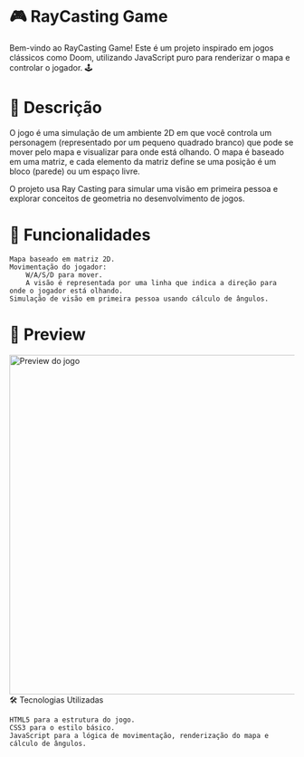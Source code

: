 # 🎮 RayCasting Game

Bem-vindo ao RayCasting Game! Este é um projeto inspirado em jogos clássicos como Doom, utilizando JavaScript puro para renderizar o mapa e controlar o jogador. 🕹️

# 📝 Descrição

O jogo é uma simulação de um ambiente 2D em que você controla um personagem (representado por um pequeno quadrado branco) que pode se mover pelo mapa e visualizar para onde está olhando. O mapa é baseado em uma matriz, e cada elemento da matriz define se uma posição é um bloco (parede) ou um espaço livre.

O projeto usa Ray Casting para simular uma visão em primeira pessoa e explorar conceitos de geometria no desenvolvimento de jogos.
# 🚀 Funcionalidades

    Mapa baseado em matriz 2D.
    Movimentação do jogador:
        W/A/S/D para mover.
        A visão é representada por uma linha que indica a direção para onde o jogador está olhando.
    Simulação de visão em primeira pessoa usando cálculo de ângulos.

# 📸 Preview
<img src="preview.png" alt="Preview do jogo" width="600">
🛠️ Tecnologias Utilizadas

    HTML5 para a estrutura do jogo.
    CSS3 para o estilo básico.
    JavaScript para a lógica de movimentação, renderização do mapa e cálculo de ângulos.